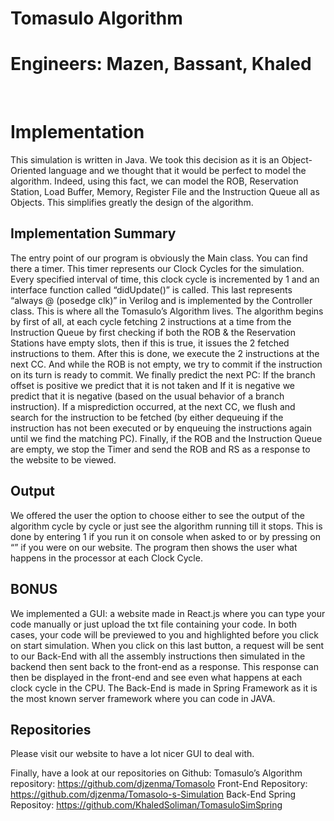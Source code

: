 # Tomasulo Algorithm

# Engineers: Mazen, Bassant, Khaled
 
# Implementation

This simulation is written in Java. We took this decision as it is an Object-Oriented language and we thought that it would be perfect to model the algorithm. Indeed, using this fact, we can model the ROB, Reservation Station, Load Buffer, Memory, Register File and the Instruction Queue all as Objects. This simplifies greatly the design of the algorithm. 

## Implementation Summary

The entry point of our program is obviously the Main class. You can find there a timer. 
This timer represents our Clock Cycles for the simulation. Every specified interval of time, this clock cycle is incremented by 1 and an interface function called “didUpdate()” is called. 
This last represents “always @ (posedge clk)” in Verilog and is implemented by the Controller class. This is where all the Tomasulo’s Algorithm lives.
The algorithm begins by first of all, at each cycle fetching 2 instructions at a time from the Instruction Queue by first checking if both the ROB & the Reservation Stations have empty slots, then if this is true, it issues the 2 fetched instructions to them. After this is done, we execute the 2 instructions at the next CC. And while the ROB is not empty, we try to commit if the instruction on its turn is ready to commit. We finally predict the next PC: If the branch offset is positive we predict that it is not taken and If it is negative we predict that it is negative (based on the usual behavior of a branch instruction). If a misprediction occurred, at the next CC, we flush and search for the instruction to be fetched (by either dequeuing if the instruction has not been executed or by enqueuing the instructions again until we find the matching PC). Finally, if the ROB and the Instruction Queue are empty, we stop the Timer and send the ROB and RS as a response to the website to be viewed.

## Output

We offered the user the option to choose either to see the output of the algorithm cycle by cycle or just see the algorithm running till it stops.
This is done by entering 1 if you run it on console when asked to or by pressing on “” if you were on our website. 
The program then shows the user what happens in the processor at each Clock Cycle.


## BONUS

We implemented a GUI: a website made in React.js where you can type your code manually or just upload the txt file containing your code. In both cases, your code will be previewed to you and highlighted before you click on start simulation. When you click on this last button, a request will be sent to our Back-End with all the assembly instructions then simulated in the backend then sent back to the front-end as a response. This response can then be displayed in the front-end and see even what happens at each clock cycle in the CPU.
The Back-End is made in Spring Framework as it is the most known server framework where you can code in JAVA.

## Repositories

Please visit our website to have a lot nicer GUI to deal with.

Finally, have a look at our repositories on Github:
Tomasulo’s Algorithm repository: https://github.com/djzenma/Tomasolo
Front-End Repository: https://github.com/djzenma/Tomasolo-s-Simulation
Back-End Spring Repositoy: https://github.com/KhaledSoliman/TomasuloSimSpring